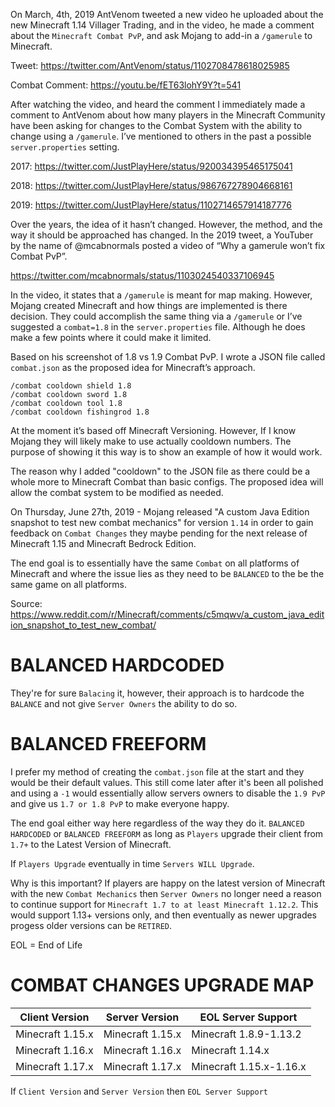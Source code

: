 On March, 4th, 2019 AntVenom tweeted a new video he uploaded about the new Minecraft 1.14 Villager Trading, and in the video, he made a comment about the `Minecraft Combat PvP`, and ask Mojang to add-in a `/gamerule` to Minecraft.

Tweet: https://twitter.com/AntVenom/status/1102708478618025985

Combat Comment: https://youtu.be/fET63lohY9Y?t=541

After watching the video, and heard the comment I immediately made a comment to AntVenom about how many players in the Minecraft Community have been asking for changes to the Combat System with the ability to change using a `/gamerule`. I’ve mentioned to others in the past a possible `server.properties` setting.

2017: https://twitter.com/JustPlayHere/status/920034395465175041

2018: https://twitter.com/JustPlayHere/status/986767278904668161

2019: https://twitter.com/JustPlayHere/status/1102714657914187776

Over the years, the idea of it hasn’t changed. However, the method, and the way it should be approached has changed. In the 2019 tweet, a YouTuber by the name of @mcabnormals posted a video of “Why a gamerule won’t fix Combat PvP”.

https://twitter.com/mcabnormals/status/1103024540337106945

In the video, it states that a `/gamerule` is meant for map making. However, Mojang created Minecraft and how things are implemented is there decision. They could accomplish the same thing via a `/gamerule` or I’ve suggested a `combat=1.8` in the `server.properties` file. Although he does make a few points where it could make it limited.

Based on his screenshot of 1.8 vs 1.9 Combat PvP. I wrote a JSON file called `combat.json` as the proposed idea for Minecraft’s approach.

```
/combat cooldown shield 1.8
/combat cooldown sword 1.8
/combat cooldown tool 1.8
/combat cooldown fishingrod 1.8
```

At the moment it’s based off Minecraft Versioning. However, If I know Mojang they will likely make to use actually cooldown numbers. The purpose of showing it this way is to show an example of how it would work.

The reason why I added "cooldown" to the JSON file as there could be a whole more to Minecraft Combat than basic configs. The proposed idea will allow the combat system to be modified as needed.

On Thursday, June 27th, 2019 - Mojang released "A custom Java Edition snapshot to test new combat mechanics" for version `1.14` in order to gain feedback on `Combat Changes` they maybe pending for the next release of Minecraft 1.15 and Minecraft Bedrock Edition.

The end goal is to essentially have the same `Combat` on all platforms of Minecraft and where the issue lies as they need to be `BALANCED` to the be the same game on all platforms.

Source: https://www.reddit.com/r/Minecraft/comments/c5mqwv/a_custom_java_edition_snapshot_to_test_new_combat/

# BALANCED HARDCODED
They're for sure `Balacing` it, however, their approach is to hardcode the `BALANCE` and not give `Server Owners` the ability to do so.

# BALANCED FREEFORM
I prefer my method of creating the `combat.json` file at the start and they would be their default values. This still come later after it's been all polished and using a `-1` would essentially allow servers owners to disable the `1.9 PvP` and give us `1.7 or 1.8 PvP` to make everyone happy.

The end goal either way here regardless of the way they do it. `BALANCED HARDCODED` or `BALANCED FREEFORM` as long as `Players` upgrade their client from `1.7+` to the Latest Version of Minecraft.

If `Players Upgrade` eventually in time `Servers WILL Upgrade`.

Why is this important?
If players are happy on the latest version of Minecraft with the new `Combat Mechanics` then `Server Owners` no longer need a reason to continue support for `Minecraft 1.7 to at least Minecraft 1.12.2`. This would support 1.13+ versions only, and then eventually as newer upgrades progess older versions can be `RETIRED`.

EOL = End of Life

# COMBAT CHANGES UPGRADE MAP
| Client Version | Server Version |  EOL Server Support |
|--|--|--|
| Minecraft 1.15.x | Minecraft 1.15.x | Minecraft 1.8.9-1.13.2 |
| Minecraft 1.16.x | Minecraft 1.16.x | Minecraft 1.14.x |
| Minecraft 1.17.x | Minecraft 1.17.x | Minecraft 1.15.x-1.16.x |

If `Client Version` and `Server Version` then `EOL Server Support`
